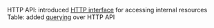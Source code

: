 HTTP API: introduced [HTTP interface](/docs/user/http/readme.md) for accessing internal resources
Table: added [querying](/docs/user/lib/outputs/table-output.md#querying) over HTTP API